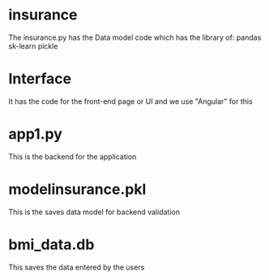 # insurance
The insurance.py has the Data model code which has the library of:
pandas
sk-learn
pickle
# Interface
It has the code for the front-end page or UI and we use "Angular" for this
# app1.py
This is the backend for the application
# modelinsurance.pkl
This is the saves data model for backend validation
# bmi_data.db
This saves the data entered by the users
